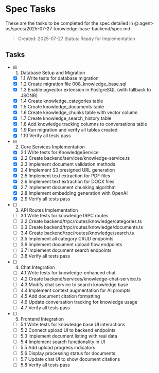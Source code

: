 # Spec Tasks

These are the tasks to be completed for the spec detailed in @.agent-os/specs/2025-07-27-knowledge-base-backend/spec.md

> Created: 2025-07-27
> Status: Ready for Implementation

## Tasks

- [x] 1. Database Setup and Migration
  - [x] 1.1 Write tests for database migration
  - [x] 1.2 Create migration file 008_knowledge_base.sql
  - [x] 1.3 Enable pgvector extension in PostgreSQL (with fallback to JSONB)
  - [x] 1.4 Create knowledge_categories table
  - [x] 1.5 Create knowledge_documents table
  - [x] 1.6 Create knowledge_chunks table with vector column
  - [x] 1.7 Create knowledge_search_history table
  - [x] 1.8 Add knowledge tracking columns to conversations table
  - [x] 1.9 Run migration and verify all tables created
  - [x] 1.10 Verify all tests pass

- [x] 2. Core Services Implementation
  - [x] 2.1 Write tests for KnowledgeService
  - [x] 2.2 Create backend/services/knowledge-service.ts
  - [x] 2.3 Implement document validation methods
  - [x] 2.4 Implement S3 presigned URL generation
  - [x] 2.5 Implement text extraction for PDF files
  - [x] 2.6 Implement text extraction for DOCX files
  - [x] 2.7 Implement document chunking algorithm
  - [x] 2.8 Implement embedding generation with OpenAI
  - [x] 2.9 Verify all tests pass

- [ ] 3. API Routes Implementation
  - [ ] 3.1 Write tests for knowledge tRPC routes
  - [ ] 3.2 Create backend/trpc/routes/knowledge/categories.ts
  - [ ] 3.3 Create backend/trpc/routes/knowledge/documents.ts
  - [ ] 3.4 Create backend/trpc/routes/knowledge/search.ts
  - [ ] 3.5 Implement all category CRUD endpoints
  - [ ] 3.6 Implement document upload flow endpoints
  - [ ] 3.7 Implement document search endpoints
  - [ ] 3.8 Verify all tests pass

- [ ] 4. Chat Integration
  - [ ] 4.1 Write tests for knowledge-enhanced chat
  - [ ] 4.2 Create backend/services/knowledge-chat-service.ts
  - [ ] 4.3 Modify chat service to search knowledge base
  - [ ] 4.4 Implement context augmentation for AI prompts
  - [ ] 4.5 Add document citation formatting
  - [ ] 4.6 Update conversation tracking for knowledge usage
  - [ ] 4.7 Verify all tests pass

- [ ] 5. Frontend Integration
  - [ ] 5.1 Write tests for knowledge base UI interactions
  - [ ] 5.2 Connect upload UI to backend endpoints
  - [ ] 5.3 Implement document listing with real data
  - [ ] 5.4 Implement search functionality in UI
  - [ ] 5.5 Add upload progress indicators
  - [ ] 5.6 Display processing status for documents
  - [ ] 5.7 Update chat UI to show document citations
  - [ ] 5.8 Verify all tests pass